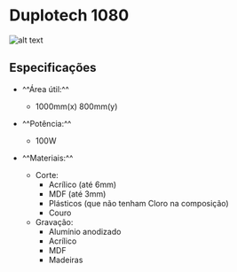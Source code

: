 # Duplotech 1080

![alt text][img_1080]

## Especificações

- ^^Área útil:^^
    - 1000mm(x) 800mm(y)

- ^^Potência:^^
    - 100W

- ^^Materiais:^^
    - Corte:
        - Acrílico (até 6mm)
        - MDF (até 3mm)
        - Plásticos (que não tenham Cloro na composição)
        - Couro
    - Gravação:
        - Alumínio anodizado
        - Acrílico
        - MDF
        - Madeiras

[img_1080]:https://www.insper.edu.br/wp-content/uploads/2018/12/impressora-3d.png "Duplotech Laser 1080"
